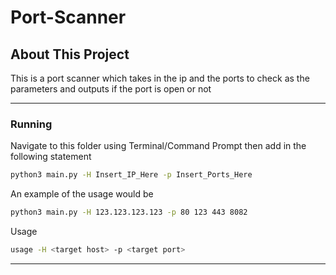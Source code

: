 # Port-Scanner
 
## About This Project

This is a port scanner which takes in the ip and the ports to check as the parameters and outputs if the port is open or not

---

### Running

Navigate to this folder using Terminal/Command Prompt then add in the following statement

```bash
python3 main.py -H Insert_IP_Here -p Insert_Ports_Here
```

An example of the usage would be

```bash
python3 main.py -H 123.123.123.123 -p 80 123 443 8082
```

Usage

```bash
usage -H <target host> -p <target port>
```

---